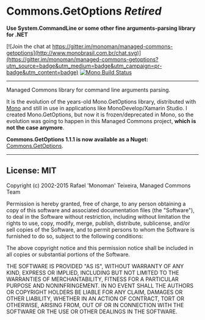 Commons.GetOptions *Retired* 
==================
**Use System.CommandLine or some other fine arguments-parsing library for .NET**

[![Join the chat at https://gitter.im/monoman/managed-commons-getoptions](http://www.monobrasil.com.br/chat.svg)](https://gitter.im/monoman/managed-commons-getoptions?utm_source=badge&utm_medium=badge&utm_campaign=pr-badge&utm_content=badge)
[![Mono Build Status](https://travis-ci.org/managed-commons/managed-commons-getoptions.svg?branch=master)](https://travis-ci.org/managed-commons/managed-commons-getoptions)

----------

Managed Commons library for command line arguments parsing.

It is the evolution of the years-old Mono.GetOptions library, distributed with [Mono](http://www.mono-project.com) and still in use in applications like MonoDevelop/Xamarin Studio.
I created Mono.GetOptions, but now it is frozen/deprecated in Mono, so the evolution was going to happen in this Managed Commons project, **which is not the case anymore**.

__Commons.GetOptions 1.1.1 is now available as a Nuget:__ [Commons.GetOptions](https://www.nuget.org/packages/Commons.GetOptions/).

----------

License: MIT
------------

Copyright (c) 2002-2015 Rafael 'Monoman' Teixeira, Managed Commons Team

Permission is hereby granted, free of charge, to any person obtaining a copy
of this software and associated documentation files (the "Software"), to deal
in the Software without restriction, including without limitation the rights
to use, copy, modify, merge, publish, distribute, sublicense, and/or sell
copies of the Software, and to permit persons to whom the Software is
furnished to do so, subject to the following conditions:

The above copyright notice and this permission notice shall be included in all
copies or substantial portions of the Software.

THE SOFTWARE IS PROVIDED "AS IS", WITHOUT WARRANTY OF ANY KIND, EXPRESS OR
IMPLIED, INCLUDING BUT NOT LIMITED TO THE WARRANTIES OF MERCHANTABILITY,
FITNESS FOR A PARTICULAR PURPOSE AND NONINFRINGEMENT. IN NO EVENT SHALL THE
AUTHORS OR COPYRIGHT HOLDERS BE LIABLE FOR ANY CLAIM, DAMAGES OR OTHER
LIABILITY, WHETHER IN AN ACTION OF CONTRACT, TORT OR OTHERWISE, ARISING FROM,
OUT OF OR IN CONNECTION WITH THE SOFTWARE OR THE USE OR OTHER DEALINGS IN THE
SOFTWARE.

